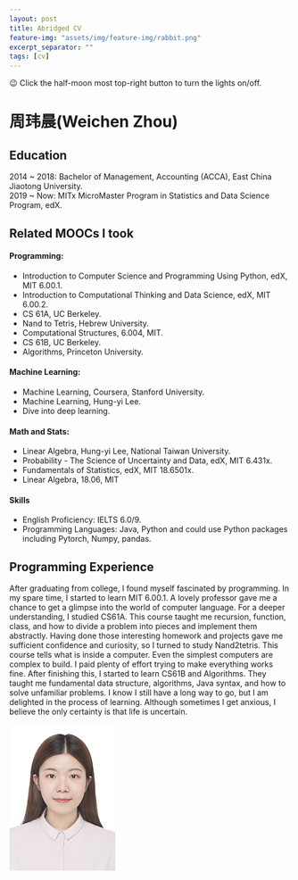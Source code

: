 ```yaml
---
layout: post
title: Abridged CV
feature-img: "assets/img/feature-img/rabbit.png"
excerpt_separator: ""
tags: [cv]
---
```



😉 Click the half-moon most top-right button to turn the lights on/off.     
  


# 周玮晨(Weichen Zhou) 

## Education
2014 ~ 2018: Bachelor of Management, Accounting (ACCA), East China Jiaotong University.    
2019 ~ Now: MITx MicroMaster Program in Statistics and Data Science Program, edX. 
    
## Related MOOCs I took
#### Programming:
* Introduction to Computer Science and Programming Using Python, edX, MIT 6.00.1.
* Introduction to Computational Thinking and Data Science, edX, MIT 6.00.2.
* CS 61A, UC Berkeley. 
* Nand to Tetris, Hebrew University.
* Computational Structures, 6.004, MIT.
* CS 61B, UC Berkeley.
* Algorithms, Princeton University.
#### Machine Learning:
* Machine Learning, Coursera, Stanford University.
* Machine Learning, Hung-yi Lee.
* Dive into deep learning.
#### Math and Stats:
* Linear Algebra, Hung-yi Lee, National Taiwan University.
* Probability - The Science of Uncertainty and Data, edX, MIT 6.431x.
* Fundamentals of Statistics, edX, MIT 18.6501x.
* Linear Algebra, 18.06, MIT
    
#### Skills
* English Proficiency: IELTS 6.0/9.
* Programming Languages: Java, Python and could use Python packages including Pytorch, Numpy, pandas.
## Programming Experience
After graduating from college, I found myself fascinated by programming. In my spare time, I started to learn MIT 6.00.1. A lovely professor gave me a chance to get a glimpse into the world of computer language. For a deeper understanding, I studied CS61A. This course taught me recursion, function, class, and how to divide a problem into pieces and implement them abstractly. Having done those interesting homework and projects gave me sufficient confidence and curiosity, so I turned to study Nand2tetris. This course tells what is inside a computer. Even the simplest computers are complex to build. I paid plenty of effort trying to make everything works fine. After finishing this, I started to learn CS61B and Algorithms. They taught me fundamental data structure, algorithms, Java syntax, and how to solve unfamiliar problems. I know I still have a long way to go, but I am delighted in the process of learning. Although sometimes I get anxious, I believe the only certainty is that life is uncertain.


![photo]( /assets/img/cv/photo.png)